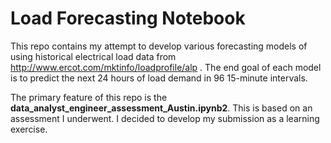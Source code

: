 
# Load Forecasting Notebook

This repo contains my attempt to develop various forecasting models of using historical electrical load data from http://www.ercot.com/mktinfo/loadprofile/alp .
The end goal of each model is to predict the next 24 hours of load demand in 96 15-minute intervals.

The primary feature of this repo is the **data_analyst_engineer_assessment_Austin.ipynb2**. This is based on an assessment I underwent. 
I decided to develop my submission as a learning exercise.
